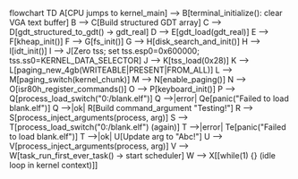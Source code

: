 flowchart TD
  A[CPU jumps to kernel_main] --> B[terminal_initialize(): clear VGA text buffer]
  B --> C[Build structured GDT array]
  C --> D[gdt_structured_to_gdt() -> gdt_real]
  D --> E[gdt_load(gdt_real)]
  E --> F[kheap_init()]
  F --> G[fs_init()]
  G --> H[disk_search_and_init()]
  H --> I[idt_init()]
  I --> J[Zero tss; set tss.esp0=0x600000; tss.ss0=KERNEL_DATA_SELECTOR]
  J --> K[tss_load(0x28)]
  K --> L[paging_new_4gb(WRITEABLE|PRESENT|FROM_ALL)]
  L --> M[paging_switch(kernel_chunk)]
  M --> N[enable_paging()]
  N --> O[isr80h_register_commands()]
  O --> P[keyboard_init()]
  P --> Q[process_load_switch("0:/blank.elf")]
  Q -->|error| Qe[panic("Failed to load blank.elf")]
  Q -->|ok| R[Build command_argument "Testing!"]
  R --> S[process_inject_arguments(process, arg)]
  S --> T[process_load_switch("0:/blank.elf") (again)]
  T -->|error| Te[panic("Failed to load blank.elf")]
  T -->|ok| U[Update arg to "Abc!"]
  U --> V[process_inject_arguments(process, arg)]
  V --> W[task_run_first_ever_task() -> start scheduler]
  W --> X[[while(1) {} (idle loop in kernel context)]]
